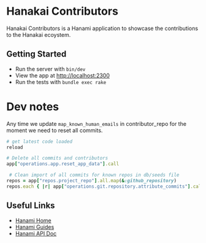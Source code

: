# Hanakai Contributors

Hanakai Contributors is a Hanami application to showcase the contributions to the Hanakai ecoystem.

## Getting Started

- Run the server with `bin/dev`
- View the app at [http://localhost:2300](http://localhost:2300)
- Run the tests with `bundle exec rake`

# Dev notes

Any time we update `map_known_human_emails` in contributor_repo for the moment we need to reset all commits.

```rb
# get latest code loaded
reload

# Delete all commits and contributors
app["operations.app.reset_app_data"].call

 # Clean import of all commits for known repos in db/seeds file
repos = app["repos.project_repo"].all.map(&:github_repository)
repos.each { |r| app["operations.git.repository.attribute_commits"].call(github_repository: r) }
```

## Useful Links

- [Hanami Home](http://hanamirb.org)
- [Hanami Guides](https://guides.hanamirb.org/)
- [Hanami API Doc](https://gemdocs.org/gems/hanami/latest)
